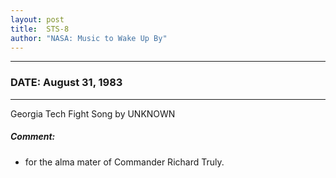 ```yaml
---
layout: post
title:  STS-8
author: "NASA: Music to Wake Up By"
---
```


----
### DATE: August 31, 1983
----
Georgia Tech Fight Song by UNKNOWN

##### Comment:
* for the alma mater of Commander Richard Truly.
